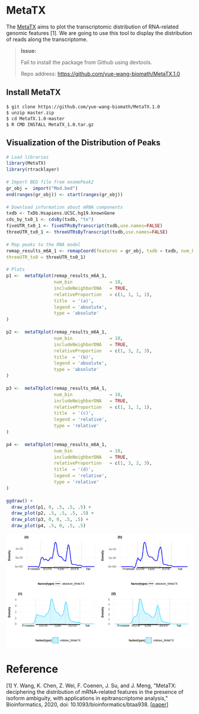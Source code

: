 # MetaTX

The [MetaTX](https://github.com/yue-wang-biomath/MetaTX.1.0) aims to plot the transcriptomic distribution of RNA-related genomic features [1]. We are going to use this tool to display the distribution of reads along the transcriptome.



> **Issue:**
>
> Fail to install the package from Github using devtools.
>
> Repo address: https://github.com/yue-wang-biomath/MetaTX.1.0



## Install MetaTX

```shell
$ git clone https://github.com/yue-wang-biomath/MetaTX.1.0
$ unzip master.zip
$ cd MetaTX.1.0-master
$ R CMD INSTALL MetaTX_1.0.tar.gz
```



## Visualization of the Distribution of Peaks

```R
# Load libraries
library(MetaTX)
library(rtracklayer)

# Import BED file from exomePeak2
gr_obj =  import("Mod.bed")
end(ranges(gr_obj)) <- start(ranges(gr_obj))

# Download information about mRNA components
txdb <- TxDb.Hsapiens.UCSC.hg19.knownGene
cds_by_tx0_1 <- cdsBy(txdb, "tx")
fiveUTR_tx0_1 <- fiveUTRsByTranscript(txdb,use.names=FALSE)
threeUTR_tx0_1 <- threeUTRsByTranscript(txdb,use.names=FALSE)

# Map peaks to the RNA model
remap_results_m6A_1 <- remapCoord(features = gr_obj, txdb = txdb, num_bin = 10, includeNeighborDNA = TRUE, cds_by_tx0 = cds_by_tx0_1, fiveUTR_tx0 = fiveUTR_tx0_1,
threeUTR_tx0 = threeUTR_tx0_1) 

# Plots
p1 <-  metaTXplot(remap_results_m6A_1,
                  num_bin              = 10,
                  includeNeighborDNA   = TRUE,
                  relativeProportion   = c(1, 1, 1, 1),
                  title  = '(a)',
                  legend = 'absolute',
                  type = 'absolute'
)

p2 <-  metaTXplot(remap_results_m6A_1,
                  num_bin              = 10,
                  includeNeighborDNA   = TRUE,
                  relativeProportion   = c(1, 3, 2, 3),
                  title  = '(b)',
                  legend = 'absolute',
                  type = 'absolute'
)

p3 <-  metaTXplot(remap_results_m6A_1,
                  num_bin              = 10,
                  includeNeighborDNA   = TRUE,
                  relativeProportion   = c(1, 1, 1, 1),
                  title  = '(c)',
                  legend = 'relative',
                  type = 'relative'
)

p4 <-  metaTXplot(remap_results_m6A_1,
                  num_bin              = 10,
                  includeNeighborDNA   = TRUE,
                  relativeProportion   = c(1, 3, 2, 3),
                  title  = '(d)',
                  legend = 'relative',
                  type = 'relative'
)

ggdraw() +
  draw_plot(p1, 0, .5, .5, .5) +
  draw_plot(p2, .5, .5, .5, .5) +
  draw_plot(p3, 0, 0, .5, .5) +     
  draw_plot(p4, .5, 0, .5, .5)

```



![igv_app](../assets/images/M3/distributionOfPeaks.png)

# Reference

[1] Y. Wang, K. Chen, Z. Wei, F. Coenen, J. Su, and J. Meng, "MetaTX: deciphering the distribution of mRNA-related features in the presence of isoform ambiguity, with applications in epitranscriptome analysis," Bioinformatics, 2020, doi: 10.1093/bioinformatics/btaa938. [[paper](https://academic.oup.com/bioinformatics/advance-article-abstract/doi/10.1093/bioinformatics/btaa938/5949013?redirectedFrom=fulltext)]

